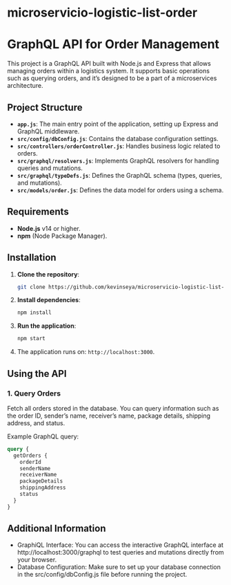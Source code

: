 # microservicio-logistic-list-order
# GraphQL API for Order Management

This project is a GraphQL API built with Node.js and Express that allows managing orders within a logistics system. It supports basic operations such as querying orders, and it’s designed to be a part of a microservices architecture.

## Project Structure

- **`app.js`**: The main entry point of the application, setting up Express and GraphQL middleware.
- **`src/config/dbConfig.js`**: Contains the database configuration settings.
- **`src/controllers/orderController.js`**: Handles business logic related to orders.
- **`src/graphql/resolvers.js`**: Implements GraphQL resolvers for handling queries and mutations.
- **`src/graphql/typeDefs.js`**: Defines the GraphQL schema (types, queries, and mutations).
- **`src/models/order.js`**: Defines the data model for orders using a schema.

## Requirements

- **Node.js** v14 or higher.
- **npm** (Node Package Manager).

## Installation

1. **Clone the repository**:

    ```bash
    git clone https://github.com/kevinseya/microservicio-logistic-list-order.git
    ```

2. **Install dependencies**:

    ```bash
    npm install
    ```

3. **Run the application**:

    ```bash
    npm start
    ```

4. The application runs on: `http://localhost:3000`.

## Using the API

### 1. Query Orders

Fetch all orders stored in the database. You can query information such as the order ID, sender’s name, receiver’s name, package details, shipping address, and status.

Example GraphQL query:
```graphql
query {
  getOrders {
    orderId
    senderName
    receiverName
    packageDetails
    shippingAddress
    status
  }
}
 ```
## Additional Information

  - GraphiQL Interface: You can access the interactive GraphQL interface at http://localhost:3000/graphql to test queries and mutations directly from your browser.
  - Database Configuration: Make sure to set up your database connection in the src/config/dbConfig.js file before running the project.
